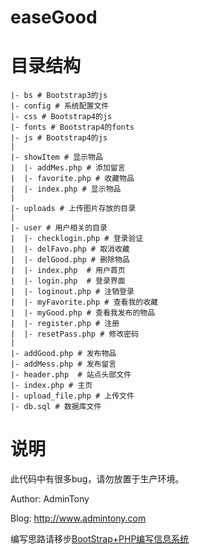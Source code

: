# easeGood


# 目录结构

```
|- bs # Bootstrap3的js
|- config # 系统配置文件
|- css # Bootstrap4的js
|- fonts # Bootstrap4的fonts
|- js # Bootstrap4的js
|
|- showItem # 显示物品
|  |- addMes.php # 添加留言
|  |- favorite.php # 收藏物品
|  |- index.php # 显示物品
|
|- uploads # 上传图片存放的目录
|
|- user # 用户相关的目录
|  |- checklogin.php # 登录验证
|  |- delFavo.php # 取消收藏
|  |- delGood.php # 删除物品
|  |- index.php  # 用户首页
|  |- login.php  # 登录界面
|  |- loginout.php # 注销登录
|  |- myFavorite.php # 查看我的收藏
|  |- myGood.php # 查看我发布的物品
|  |- register.php # 注册
|  |- resetPass.php # 修改密码
|
|- addGood.php # 发布物品
|- addMess.php # 发布留言
|- header.php  # 站点头部文件
|- index.php # 主页
|- upload_file.php # 上传文件
|- db.sql # 数据库文件
```

# 说明

此代码中有很多bug，请勿放置于生产环境。

Author: AdminTony

Blog: http://www.admintony.com

编写思路请移步[BootStrap+PHP编写信息系统](http://admintony.com/BootStrap-PHP%E7%BC%96%E5%86%99%E4%BF%A1%E6%81%AF%E7%B3%BB%E7%BB%9F.html)
